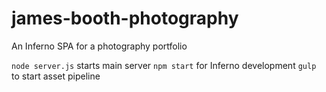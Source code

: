 # james-booth-photography
An Inferno SPA for a photography portfolio

`node server.js` starts main server
`npm start` for Inferno development
`gulp` to start asset pipeline